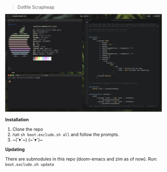 > Dotfile Scrapheap

![](./docs/screenshot.png)

**Installation**

1. Clone the repo
1. run `sh boot.exclude.sh all` and follow the prompts.
1. ~(˘▾˘~) (~˘▾˘)~


**Updating**

There are submodules in this repo (doom-emacs and zim as of now). 
Run: `boot.exclude.sh update`

